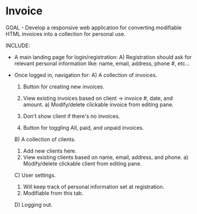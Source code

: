 # Invoice

GOAL - Develop a responsive web application for converting modifiable HTML invoices into a collection for personal use.

INCLUDE:
  - A main landing page for login/registration:
    A) Registration should ask for relevant personal information like: name, email, address, phone #, etc...

  - Once logged in, navigation for:
    A) A collection of invoices.
      1) Button for creating new invoices.
      2) View existing invoices based on client -> invoice #, date, and amount.
        a) Modify/delete clickable invoice from editing pane.

      3) Don't show client if there's no invoices.
      4) Button for toggling All, paid, and unpaid invoices.

    B) A collection of clients.
      1) Add new clients here.        
      2) View existing clients based on name, email, address, and phone.
        a) Modify/delete clickable client from editing pane.

    C) User settings.
      1) Will keep track of personal information set at registration.
      2) Modifiable from this tab.

    D) Logging out.
